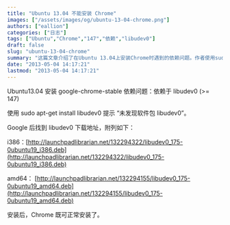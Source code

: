 ```yaml
---
title: "Ubuntu 13.04 不能安装 Chrome"
images: ["/assets/images/og/ubuntu-13-04-chrome.png"]
authors: ["eallion"]
categories: ["日志"]
tags: ["Ubuntu","Chrome","147","依赖","libudev0"]
draft: false
slug: "ubuntu-13-04-chrome"
summary: "这篇文章介绍了在Ubuntu 13.04上安装Chrome时遇到的依赖问题。作者使用sudo apt-get install libudev0命令来安装所需的libudev0软件包，但系统提示找不到此软件包。作者在Google上找到了libudev0的下载地址，并提供了i386和amd64两个版本的下载链接。安装完libudev0后，Chrome就可以正常安装了。"
date: "2013-05-04 14:17:21"
lastmod: "2013-05-04 14:17:21"
---
```


Ubuntu13.04 安装 google-chrome-stable 依赖问题：依赖于 libudev0 (>= 147)

使用 sudo apt-get install libudev0 提示 “未发现软件包 libudev0”。

Google 后找到 libudev0 下载地址，附列如下：

i386：[http://launchpadlibrarian.net/132294322/libudev0_175-0ubuntu19_i386.deb](http://launchpadlibrarian.net/132294322/libudev0_175-0ubuntu19_i386.deb)

amd64： [http://launchpadlibrarian.net/132294155/libudev0_175-0ubuntu19_amd64.deb](http://launchpadlibrarian.net/132294155/libudev0_175-0ubuntu19_amd64.deb)

安装后，Chrome 既可正常安装了。
